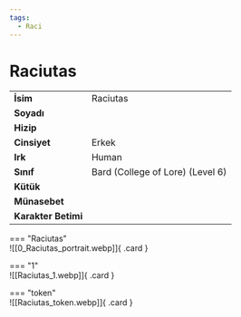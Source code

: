 ```yaml
---
tags:
  - Raci
---  
```

# Raciutas   
  
<div class="grid" markdown>  
  
|  |  |  
|---|---|  
| **İsim** | Raciutas |  
| **Soyadı** |  |  
| **Hizip** |  |  
| **Cinsiyet** | Erkek |  
| **Irk** | Human |  
| **Sınıf** | Bard (College of Lore) (Level 6) |  
| **Kütük** |  |  
| **Münasebet** |  |  
| **Karakter Betimi** |  |  
  
  
=== "Raciutas"  
	![[0_Raciutas_portrait.webp]]{ .card }  
  
=== "1"  
	![[Raciutas_1.webp]]{ .card }  
  
=== "token"  
	![[Raciutas_token.webp]]{ .card }  
  
</div>